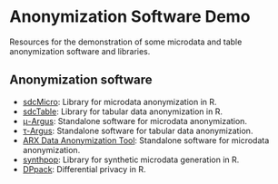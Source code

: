 # Anonymization Software Demo

Resources for the demonstration of some microdata and table anonymization software and libraries.
 
## Anonymization software
- [sdcMicro](https://cran.r-project.org/web/packages/sdcMicro/index.html): Library for microdata anonymization in R.
- [sdcTable](https://cran.r-project.org/web/packages/sdcTable/index.html): Library for tabular data anonymization in R.
- [&mu;-Argus](https://research.cbs.nl/casc/mu.htm): Standalone software for microdata anonymization.
- [&tau;-Argus](https://research.cbs.nl/casc/tau.htm): Standalone software for tabular data anonymization.
- [ARX Data Anonymization Tool](https://arx.deidentifier.org/): Standalone software for microdata anonymization.
- [synthpop](https://cran.r-project.org/web/packages/synthpop/index.html): Library for synthetic microdata generation in R.
- [DPpack](https://cran.r-project.org/web/packages/DPpack/index.html): Differential privacy in R.
